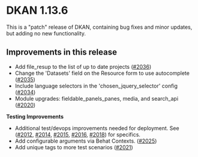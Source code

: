 # DKAN 1.13.6

This is a "patch" release of DKAN, containing bug fixes and minor
updates, but adding no new functionality.

## Improvements in this release

- Add file_resup to the list of up to date projects ([#2036](https://github.com/NuCivic/dkan/pull/2036))
- Change the 'Datasets' field on the Resource form to use autocomplete ([#2035](https://github.com/NuCivic/dkan/pull/2035))
- Include language selectors in the 'chosen_jquery_selector' config ([#2034](https://github.com/NuCivic/dkan/pull/2034))
- Module upgrades: fieldable_panels_panes, media, and search_api ([#2020](https://github.com/NuCivic/dkan/pull/2020))

**Testing Improvements**
- Additional test/devops improvements needed for deployment. See ([#2012](https://github.com/NuCivic/dkan/pull/2012), [#2014](https://github.com/NuCivic/dkan/pull/2014), [#2015](https://github.com/NuCivic/dkan/pull/2015), [#2016](https://github.com/NuCivic/dkan/pull/2016), [#2018](https://github.com/NuCivic/dkan/pull/2018)) for specifics.
- Add configurable arguments via Behat Contexts. ([#2025](https://github.com/NuCivic/dkan/pull/2025))
- Add unique tags to more test scenarios ([#2021](https://github.com/NuCivic/dkan/pull/2021))
